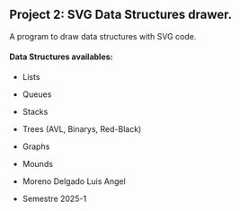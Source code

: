 ## Project 2: SVG Data Structures drawer.
A program to draw data structures with SVG code.
#### Data Structures availables:
- Lists
- Queues
- Stacks
- Trees (AVL, Binarys, Red-Black)
- Graphs
- Mounds

- Moreno Delgado Luis Angel
- Semestre 2025-1

